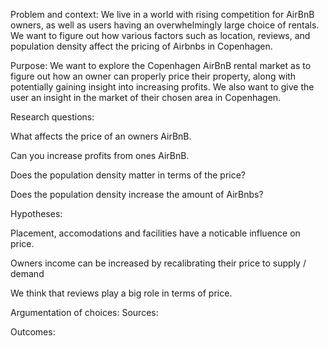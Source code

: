 Problem and context:
We live in a world with rising competition for AirBnB owners, as well as users having an overwhelmingly large choice of rentals. We want to figure out how various factors such as location, reviews, and population density affect the pricing of Airbnbs in Copenhagen.

Purpose:
We want to explore the Copenhagen AirBnB rental market as to figure out how an owner can properly price their property, along with potentially gaining insight into increasing profits. We also want to give the user an insight in the market of their chosen area in Copenhagen.

Research questions:

What affects the price of an owners AirBnB.

Can you increase profits from ones AirBnB.

Does the population density matter in terms of the price?

Does the population density increase the amount of AirBnbs?


Hypotheses: 

Placement, accomodations and facilities have a noticable influence on price.

Owners income can be increased by recalibrating their price to supply / demand

We think that reviews play a big role in terms of price.


Argumentation of choices:
Sources:

Outcomes:



